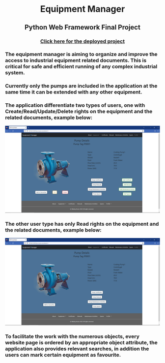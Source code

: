 <h1 align="center">Equipment Manager</h1>
<h2 align="center">Python Web Framework Final Project<br></h2>
<h3 align="center"><a href="https://nikolayx.pythonanywhere.com/" target="_blank" rel="noopener noreferrer">Click here for the deployed project</a></h3>

<h3>The equipment manager is aiming to organize and improve the access to industrial equipment related documents. 
This is critical for safe and efficient running of any complex industrial system.</h3>

<h3>Currently only the pumps are included in the application at the same time it can be extended with any other equipment.</h3>

<h3>The application differentiate two types of users, one with Create/Read/Update/Delete rights on the equipment and the related documents, example below:</h3> 
<img src="https://github.com/Nikolay-x/equipment_manager/blob/main/staticfiles/images/engineer_pump_details.jpg">

<h3>The other user type has only Read rights on the equipment and the related documents, example below:</h3>
<img src="https://github.com/Nikolay-x/equipment_manager/blob/main/staticfiles/images/user_pump_details.jpg">

<h3>To facilitate the work with the numerous objects, every website page is ordered by an appropriate object attribute, 
the application also provides relevant searches, in addition the users can mark certain equipment as favourite.</h3>

